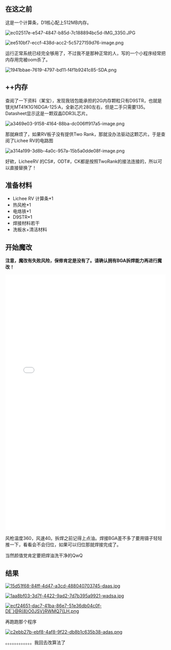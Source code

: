 ## 在这之前

这是一个计算条，D1核心配上512MB内存。

![ec02517e-e547-4847-b85d-7c188894bc5d-IMG_3350.JPG](/assets/post/2022-01-09-20220109/1641708234554-ec02517e-e547-4847-b85d-7c188894bc5d-img_3350-resized.jpg)



![ee510bf7-eccf-438d-acc2-5c5727159d76-image.png](/assets/post/2022-01-09-20220109/1641708282964-ee510bf7-eccf-438d-acc2-5c5727159d76-image.png)

运行正常系统已经完全够用了，不过我不是那种正常的人，写的一个小程序经常把内存用完被oom杀了。



![1941bbae-7619-4797-bd11-f4f1b9241c85-SDA.png](/assets/post/2022-01-09-20220109/1641709794286-1941bbae-7619-4797-bd11-f4f1b9241c85-sda.png)

## ++内存


查阅了一下资料（某宝），发现我钱包能承担的2G内存颗粒只有D9STR，也就是镁光MT41K1G16DGA-125:A，全新芯片280左右，但是二手只需要135。Datasheet显示这是一颗双晶DDR3L芯片。

![a3469e03-9158-4164-88ba-dc006ff917a5-image.png](/assets/post/2022-01-09-20220109/1641708693592-a3469e03-9158-4164-88ba-dc006ff917a5-image.png)

那就麻烦了，如果RV板子没有提供Two Rank，那就没办法驱动这颗芯片。于是查阅了Lichee RV的电路图

![a314a199-3d8b-4a0c-957a-15b5a0dde08f-image.png](/assets/post/2022-01-09-20220109/1641708794550-a314a199-3d8b-4a0c-957a-15b5a0dde08f-image.png)

好欸，LicheeRV 的CS#，ODT#，CK都是按照TwoRank的接法连接的，所以可以直接替换了！

## 准备材料

- Lichee RV 计算条*1
- 热风枪*1
- 电烙铁*1
- D9STR*1
- 焊接材料若干
- 洗板水+清洁材料

## 开始魔改

**注意，魔改有失败风险，保修肯定是没有了。请确认拥有BGA拆焊能力再进行魔改！**

<iframe src="//player.bilibili.com/player.html?aid=508031515&bvid=BV1Xu411U7nq&cid=480603195&page=1" scrolling="no" border="0" frameborder="no" framespacing="0" allowfullscreen="true" width="100%" height="800px"> </iframe>

风枪温度360，风速40。拆焊之前记得上点油。焊接BGA差不多了要用镊子轻轻推一下，看看会不会归位，如果可以归位那就焊接完成了。

当然颜值党肯定要把焊油洗干净的QwQ

## 结果

[![15d51f68-84ff-4d47-a3cd-488040703745-daas.jpg](/assets/post/2022-01-09-20220109/1641709323873-15d51f68-84ff-4d47-a3cd-488040703745-daas-resized.jpg)](https://bbs.aw-ol.com/assets/uploads/files/1641709323873-15d51f68-84ff-4d47-a3cd-488040703745-daas.jpg)

[![1aa8bf03-3d7f-4422-9ad2-7d7b395a9921-wadsa.jpg](/assets/post/2022-01-09-20220109/1641709339633-1aa8bf03-3d7f-4422-9ad2-7d7b395a9921-wadsa.jpg)](https://bbs.aw-ol.com/assets/uploads/files/1641709339633-1aa8bf03-3d7f-4422-9ad2-7d7b395a9921-wadsa.jpg)

[![ecf24651-dac7-41ba-86e7-51e36db04c0f-DE`}@R(8}O0JSV}RWMQ7{LH.png](/assets/post/2022-01-09-20220109/1641709348831-ecf24651-dac7-41ba-86e7-51e36db04c0f-de-96-r-8-o0jsv-rwmq7-lh.png)](https://bbs.aw-ol.com/assets/uploads/files/1641709348831-ecf24651-dac7-41ba-86e7-51e36db04c0f-de-96-r-8-o0jsv-rwmq7-lh.png)

再跑跑那个程序

[![c2ebb27b-ebf8-4af8-9f22-db8b1c635b38-adas.png](/assets/post/2022-01-09-20220109/1641710188206-c2ebb27b-ebf8-4af8-9f22-db8b1c635b38-adas.png)](https://bbs.aw-ol.com/assets/uploads/files/1641710188206-c2ebb27b-ebf8-4af8-9f22-db8b1c635b38-adas.png)

。。。。。。。。。。。。我回去改算法了